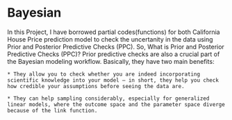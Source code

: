 # Bayesian

In this Project, I have borrowed partial codes(functions) for both California House Price prediction model to check the uncertanity in the data using 
Prior and Posterior Predictive Checks (PPC). 
So, What is Prior and Posterior Predictive Checks (PPC)? 
  Prior predictive checks are also a crucial part of the Bayesian modeling workflow. Basically, they have two main benefits:

    * They allow you to check whether you are indeed incorporating scientific knowledge into your model – in short, they help you check how credible your assumptions before seeing the data are.

    * They can help sampling considerably, especially for generalized linear models, where the outcome space and the parameter space diverge because of the link function.


